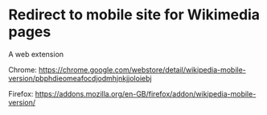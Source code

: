 # Redirect to mobile site for Wikimedia pages

A web extension

Chrome: https://chrome.google.com/webstore/detail/wikipedia-mobile-version/pbphdieomeafocdjodmhjnkjjoloiebj

Firefox: https://addons.mozilla.org/en-GB/firefox/addon/wikipedia-mobile-version/
